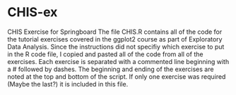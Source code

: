# CHIS-ex
CHIS Exercise for Springboard
The file CHIS.R contains all of the code for the tutorial exercises covered in the ggplot2 course as part of Exploratory Data Analysis.
Since the instructions did not specifiy which exercise to put in the R code file, I copied and pasted all of the code from all of the exercises.
Each exercise is separated with a commented line beginning with a # followed by dashes. The beginning and ending of the exercises are noted at the top and bottom of the script.
If only one exercise was required (Maybe the last?) it is included in this file.

